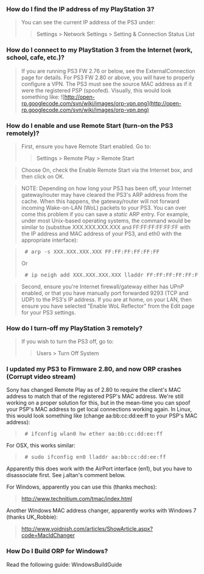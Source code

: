### How do I find the IP address of my PlayStation 3? ###

> You can see the current IP address of the PS3 under:
> > Settings > Network Settings > Setting & Connection Status List

### How do I connect to my PlayStation 3 from the Internet (work, school, cafe, etc.)? ###


> If you are running PS3 FW 2.76 or below, see the ExternalConnection page for details.  For PS3 FW 2.80 or above, you will have to properly configure a VPN.  The PS3 must see the source MAC address as if it were the registered PSP (spoofed).  Visually, this would look something like:
![http://open-rp.googlecode.com/svn/wiki/images/orp-vpn.png](http://open-rp.googlecode.com/svn/wiki/images/orp-vpn.png)

### How do I enable and use Remote Start (turn-on the PS3 remotely)? ###

> First, ensure you have Remote Start enabled.  Go to:
> > Settings > Remote Play > Remote Start


> Choose On, check the Enable Remote Start via the Internet box, and then click on OK.

> NOTE: Depending on how long your PS3 has been off, your Internet gateway/router may have cleared the PS3's ARP address from the cache.  When this happens, the gateway/router will not forward incoming Wake-on-LAN (WoL) packets to your PS3.  You can over come this problem if you can save a _static_ ARP entry.  For example, under most Unix-based operating systems, the command would be similar to (substitue XXX.XXX.XXX.XXX and FF:FF:FF:FF:FF:FF with the IP address and MAC address of your PS3, and eth0 with the appropriate interface):

> <pre> # arp -s XXX.XXX.XXX.XXX FF:FF:FF:FF:FF:FF</pre>
> Or
> <pre> # ip neigh add XXX.XXX.XXX.XXX lladdr FF:FF:FF:FF:FF:FF nud permanent dev eth0</pre>

> Second, ensure you're Internet firewall/gateway either has UPnP enabled, or that you have manually port forwarded 9293 (TCP and UDP) to the PS3's IP address.  If you are at home, on your LAN, then ensure you have selected "Enable WoL Reflector" from the Edit page for your PS3 settings.

### How do I turn-off my PlayStation 3 remotely? ###

> If you wish to turn the PS3 off, go to:
> > Users > Turn Off System

### I updated my PS3 to Firmware 2.80, and now ORP crashes (Corrupt video stream) ###

Sony has changed Remote Play as of 2.80 to require the client's MAC address to match that of the registered PSP's MAC address.  We're still working on a proper solution for this, but in the mean-time you can spoof your PSP's MAC address to get local connections working again.  In Linux, this would look something like (change aa:bb:cc:dd:ee:ff to your PSP's MAC address):

> <pre> # ifconfig wlan0 hw ether aa:bb:cc:dd:ee:ff</pre>

For OSX, this works similar:
> <pre> # sudo ifconfig en0 lladdr aa:bb:cc:dd:ee:ff</pre>

Apparently this does work with the AirPort interface (en1), but you have to disassociate first.  See j.altan's comment below.

For Windows, apparently you can use this (thanks mechos):
> http://www.technitium.com/tmac/index.html

Another Windows MAC address changer, apparently works with Windows 7 (thanks UK\_Robbie):
> http://www.voidnish.com/articles/ShowArticle.aspx?code=MacIdChanger

### How Do I Build ORP for Windows? ###

Read the following guide: WindowsBuildGuide